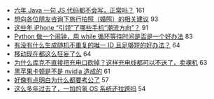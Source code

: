 - [六年 Java 一句 JS 代码都不会写，正常吗？](https://www.v2ex.com/t/715476) 161
- [想向各位朋友咨询下旅行拍照（婚照）的相关建议](https://www.v2ex.com/t/715462) 93
- [这些年 iPhone “引领”了哪些手机“潮流方向”？](https://www.v2ex.com/t/715469) 91
- [Python 做一个闹钟，用 while 循环等待时间是否是一个好办法](https://www.v2ex.com/t/715524) 83
- [有没有什么生成随机不重复的唯一 ID 且足够短的好办法？](https://www.v2ex.com/t/715424) 64
- [移动现在都这么狂妄了么](https://www.v2ex.com/t/715501) 64
- [为什么库克不直接把充电口砍掉？这样充电线都可以不送了，卖裸机](https://www.v2ex.com/t/715563) 63
- [黑苹果卡顿是不是 nvidia 造成的](https://www.v2ex.com/t/715470) 61
- [好像有点明白为什么都要考公了](https://www.v2ex.com/t/715714) 57
- [这么多年过去了，一加的氢 OS 系统还拉跨吗](https://www.v2ex.com/t/715443) 54